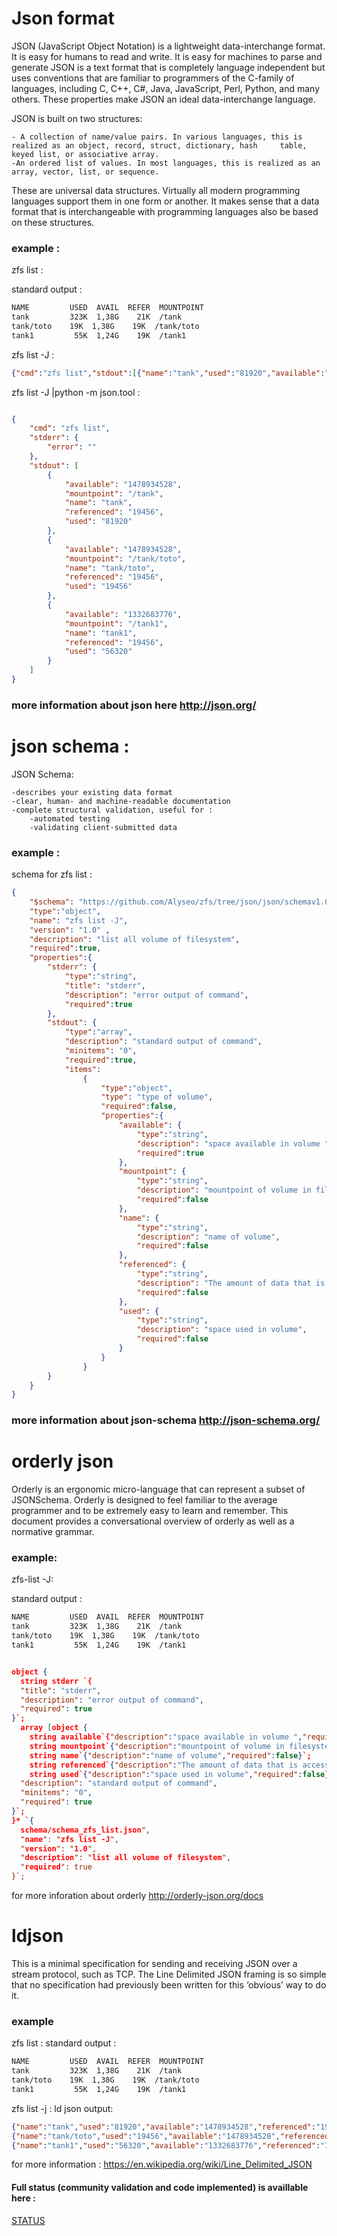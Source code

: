 # Json format 

JSON (JavaScript Object Notation) is a lightweight data-interchange format. It is easy for humans to read and write. It is easy for machines to parse and generate
JSON is a text format that is completely language independent but uses conventions that are familiar to programmers of the C-family of languages, including C, C++, C#, Java, JavaScript, Perl, Python, and many others. These properties make JSON an ideal data-interchange language.

JSON is built on two structures:

    - A collection of name/value pairs. In various languages, this is realized as an object, record, struct, dictionary, hash     table, keyed list, or associative array.
    -An ordered list of values. In most languages, this is realized as an array, vector, list, or sequence.
These are universal data structures. Virtually all modern programming languages support them in one form or another. It makes sense that a data format that is interchangeable with programming languages also be based on these structures.
### example : 
zfs list  :

standard output :

```bash
NAME         USED  AVAIL  REFER  MOUNTPOINT
tank         323K  1,38G    21K  /tank
tank/toto    19K  1,38G    19K  /tank/toto
tank1         55K  1,24G    19K  /tank1
```

zfs list -J :

```json
{"cmd":"zfs list","stdout":[{"name":"tank","used":"81920","available":"1478934528","referenced":"19456","mountpoint":"/tank"},{"name":"tank/toto","used":"19456","available":"1478934528","referenced":"19456","mountpoint":"/tank/toto"},{"name":"tank1","used":"56320","available":"1332683776","referenced":"19456","mountpoint":"/tank1"}],"stderr":{"error":""}}
```

zfs list -J |python -m json.tool :

```json

{
    "cmd": "zfs list",
    "stderr": {
        "error": ""
    },
    "stdout": [
        {
            "available": "1478934528",
            "mountpoint": "/tank",
            "name": "tank",
            "referenced": "19456",
            "used": "81920"
        },
        {
            "available": "1478934528",
            "mountpoint": "/tank/toto",
            "name": "tank/toto",
            "referenced": "19456",
            "used": "19456"
        },
        {
            "available": "1332683776",
            "mountpoint": "/tank1",
            "name": "tank1",
            "referenced": "19456",
            "used": "56320"
        }
    ]
}
```

 ### more information about json here <http://json.org/>
# json schema :
JSON Schema:

    -describes your existing data format
    -clear, human- and machine-readable documentation
    -complete structural validation, useful for :
        -automated testing
        -validating client-submitted data
### example : 
schema for zfs list :

```json
{
    "$schema": "https://github.com/Alyseo/zfs/tree/json/json/schemav1.0/schema/schema_zfs_list.json",
    "type":"object",
    "name": "zfs list -J",
    "version": "1.0" ,
    "description": "list all volume of filesystem",
    "required":true,
    "properties":{
        "stderr": {
            "type":"string",
            "title": "stderr",
            "description": "error output of command",
            "required":true
        },
        "stdout": {
            "type":"array",
            "description": "standard output of command",
            "minitems": "0",
            "required":true,
            "items":
                {
                    "type":"object",
                    "type": "type of volume",
                    "required":false,
                    "properties":{
                        "available": {
                            "type":"string",
                            "description": "space available in volume ",
                            "required":true
                        },
                        "mountpoint": {
                            "type":"string",
                            "description": "mountpoint of volume in filesystem",
                            "required":false
                        },
                        "name": {
                            "type":"string",
                            "description": "name of volume",
                            "required":false
                        },
                        "referenced": {
                            "type":"string",
                            "description": "The amount of data that is accessible by this dataset",
                            "required":false
                        },
                        "used": {
                            "type":"string",
                            "description": "space used in volume",
                            "required":false
                        }
                    }
                }
        }
    }
}
```
 ### more information about json-schema <http://json-schema.org/>
 
# orderly json

Orderly is an ergonomic micro-language that can represent a subset of JSONSchema. Orderly is designed to feel familiar to the average programmer and to be extremely easy to learn and remember. This document provides a conversational overview of orderly as well as a normative grammar.
 
### example:
zfs-list -J:

standard output :

```bash
NAME         USED  AVAIL  REFER  MOUNTPOINT
tank         323K  1,38G    21K  /tank
tank/toto    19K  1,38G    19K  /tank/toto
tank1         55K  1,24G    19K  /tank1
```


```json

object {
  string stderr `{
  "title": "stderr",
  "description": "error output of command",
  "required": true
}`;
  array [object {
    string available`{"description":"space available in volume ","required":true}`;
    string mountpoint`{"description":"mountpoint of volume in filesystem","required":false}`;
    string name`{"description":"name of volume","required":false}`;
    string referenced`{"description":"The amount of data that is accessible by this dataset","required":false}`;
    string used`{"description":"space used in volume","required":false}`;}*`{"required":false}`]* stdout `{
  "description": "standard output of command",
  "minitems": "0",
  "required": true
}`;
}* `{
  schema/schema_zfs_list.json",
  "name": "zfs list -J",
  "version": "1.0",
  "description": "list all volume of filesystem",
  "required": true
}`;
```

for more inforation about orderly <http://orderly-json.org/docs>
# ldjson
This is a minimal specification for sending and receiving JSON over a stream protocol, such as TCP.
The Line Delimited JSON framing is so simple that no specification had previously been written for this ‘obvious’ way to do it.

 ### example

zfs list :
standard output :

```bash
NAME         USED  AVAIL  REFER  MOUNTPOINT
tank         323K  1,38G    21K  /tank
tank/toto    19K  1,38G    19K  /tank/toto
tank1         55K  1,24G    19K  /tank1
```
zfs list -j :
ld json output:

```json 
{"name":"tank","used":"81920","available":"1478934528","referenced":"19456","mountpoint":"/tank"}
{"name":"tank/toto","used":"19456","available":"1478934528","referenced":"19456","mountpoint":"/tank/toto"}
{"name":"tank1","used":"56320","available":"1332683776","referenced":"19456","mountpoint":"/tank1"}
```
for more information : <https://en.wikipedia.org/wiki/Line_Delimited_JSON>

#### Full status (community validation and code implemented) is availlable here :

[STATUS](https://github.com/Alyseo/zfs/blob/json-0.6.4/json/STATUS.md)